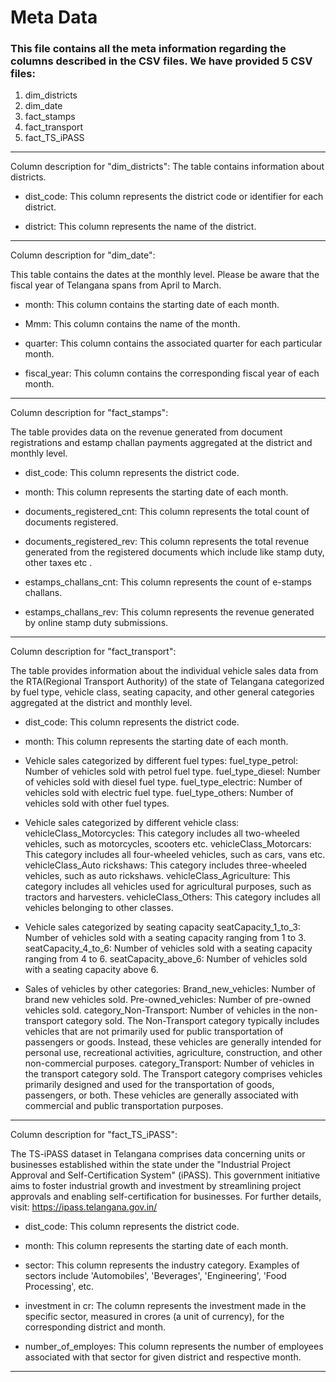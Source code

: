 # Meta Data
### This file contains all the meta information regarding the columns described in the CSV files. We have provided 5 CSV files:
1. dim_districts
2. dim_date
3. fact_stamps
4. fact_transport
5. fact_TS_iPASS
---------------------------------------------------------------------------------------------

Column description for "dim_districts":
The table contains information about districts.

- dist_code: This column represents the district code or identifier for each district.

- district: This column represents the name of the district.

---------------------------------------------------------------------------------------------

Column description for "dim_date":

This table contains the dates at the monthly level. Please be aware that the fiscal year of Telangana spans from April to March.

- month: This column contains the starting date of each month.

- Mmm: This column contains the name of the month.

- quarter: This column contains the associated quarter for each particular month.  

- fiscal_year: This column contains the corresponding fiscal year of each month.

---------------------------------------------------------------------------------------------

Column description for "fact_stamps":

The table provides data on the revenue generated from document registrations and estamp challan payments aggregated at the district and monthly level.


- dist_code: This column represents the district code.

- month: This column represents the starting date of each month.

- documents_registered_cnt: This column represents the total count of documents registered.

- documents_registered_rev: This column represents the total revenue generated from the registered documents which include like stamp duty, other taxes etc .

- estamps_challans_cnt: This column represents the count of e-stamps challans.

- estamps_challans_rev: This column represents the revenue generated by online stamp duty submissions.


---------------------------------------------------------------------------------------------


Column description for "fact_transport":

The table provides information about the individual vehicle sales data from the RTA(Regional Transport Authority) of the state of Telangana categorized by fuel type,
vehicle class, seating capacity, and other general categories aggregated at the district and monthly level.

- dist_code: This column represents the district code.

- month: This column represents the starting date of each month.

- Vehicle sales categorized by different fuel types:
	fuel_type_petrol: Number of vehicles sold with petrol fuel type.
	fuel_type_diesel: Number of vehicles sold with diesel fuel type.
	fuel_type_electric: Number of vehicles sold with electric fuel type.
	fuel_type_others: Number of vehicles sold with other fuel types.

- Vehicle sales categorized by different vehicle class:
	vehicleClass_Motorcycles: This category includes all two-wheeled vehicles, such as motorcycles, scooters etc.
	vehicleClass_Motorcars: This category includes all four-wheeled vehicles, such as cars, vans etc.
	vehicleClass_Auto rickshaws: This category includes three-wheeled vehicles, such as auto rickshaws.
	vehicleClass_Agriculture: This category includes all vehicles used for agricultural purposes, such as tractors and harvesters.
	vehicleClass_Others: This category includes all vehicles belonging to other classes.

- Vehicle sales categorized by seating capacity
	seatCapacity_1_to_3: Number of vehicles sold with a seating capacity ranging from 1 to 3.
	seatCapacity_4_to_6: Number of vehicles sold with a seating capacity ranging from 4 to 6.
	seatCapacity_above_6: Number of vehicles sold with a seating capacity above 6.

- Sales of vehicles by other categories:
	Brand_new_vehicles: Number of brand new vehicles sold.
	Pre-owned_vehicles: Number of pre-owned vehicles sold.
	category_Non-Transport: Number of vehicles in the non-transport category sold. The Non-Transport category typically includes vehicles that are not primarily used for public transportation of passengers or 
                                goods. Instead, these vehicles are generally intended for personal use, recreational activities, agriculture, construction, and other non-commercial purposes.
	category_Transport: Number of vehicles in the transport category sold. The Transport category comprises vehicles primarily designed and used for the transportation of goods, passengers, or both. These vehicles 
                            are generally associated with commercial and public transportation purposes.

---------------------------------------------------------------------------------------------


Column description for "fact_TS_iPASS":

The TS-iPASS dataset in Telangana comprises data concerning units or businesses established within the state under the "Industrial Project Approval and Self-Certification System" (iPASS). This government initiative aims to foster industrial growth and investment by streamlining project approvals and enabling self-certification for businesses.
For further details, visit: https://ipass.telangana.gov.in/


- dist_code: This column represents the district code.

- month: This column represents the starting date of each month.

- sector: This column represents the industry category. Examples of sectors include 'Automobiles', 'Beverages', 'Engineering', 'Food Processing', etc.

- investment in cr: The column represents the investment made in the specific sector, measured in crores (a unit of currency), for the corresponding district and month.

- number_of_employes: This column represents the number of employees associated with that sector for given district and respective month.


-----------------------------------------------------------------------------------------------
